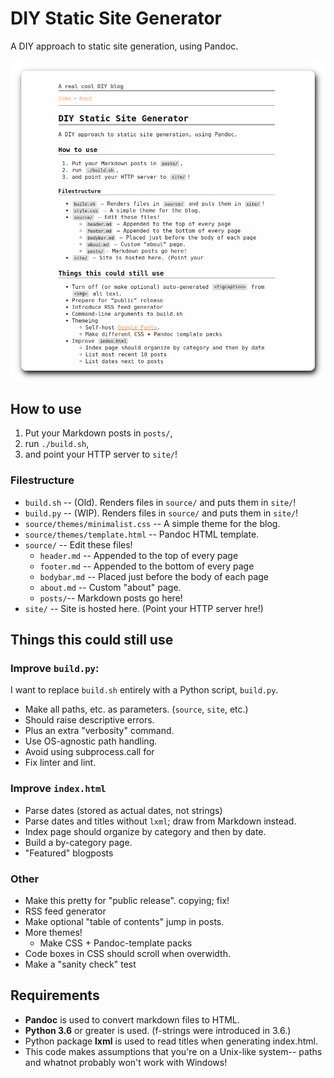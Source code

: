 # DIY Static Site Generator

A DIY approach to static site generation, using Pandoc.

![Screenshot of a this README, without the screenshot, rendered using this blog.](/images/screenshot.png)

## How to use

1. Put your Markdown posts in `posts/`,
2. run `./build.sh`,
3. and point your HTTP server to `site/`!

### Filestructure

 * `build.sh` -- (Old). Renders files in `source/` and puts them in `site/`!
 * `build.py` -- (WIP). Renders files in `source/` and puts them in `site/`!
 * `source/themes/minimalist.css` -- A simple theme for the blog.
 * `source/themes/template.html` -- Pandoc HTML template.
 * `source/` -- Edit these files!
    * `header.md` -- Appended to the top of every page
    * `footer.md` -- Appended to the bottom of every page
    * `bodybar.md` -- Placed just before the body of each page
    * `about.md` -- Custom "about" page.
    * `posts/`-- Markdown posts go here!
 * `site/` -- Site is hosted here. (Point your HTTP server hre!)

## Things this could still use

### Improve `build.py`:

I want to replace `build.sh` entirely with a Python script, `build.py`.

* Make all paths, etc. as parameters. (`source`, `site`, etc.)
* Should raise descriptive errors.
* Plus an extra "verbosity" command.
* Use OS-agnostic path handling. 
* Avoid using subprocess.call for
* Fix linter and lint.

### Improve `index.html`

* Parse dates (stored as actual dates, not strings)
* Parse dates and titles without `lxml`; draw from Markdown instead.
* Index page should organize by category and then by date.
* Build a by-category page.
 * "Featured" blogposts

### Other

 * Make this pretty for "public release".
 copying; fix!
 * RSS feed generator
 * Make optional "table of contents" jump in posts.
 * More themes!
    * Make CSS + Pandoc-template packs
 * Code boxes in CSS should scroll when overwidth.
 * Make a "sanity check" test 

## Requirements

 * **Pandoc** is used to convert markdown files to HTML.
 * **Python 3.6** or greater is used. (f-strings were introduced in 3.6.)
 * Python package **lxml** is used to read titles when generating index.html.
 * This code makes assumptions that you're on a Unix-like system-- paths and whatnot probably won't work with Windows!

